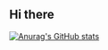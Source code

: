 ## **Hi there**
[![Anurag's GitHub stats](https://github-readme-stats.vercel.app/api?username=jinkyung0114)](https://github.com/anuraghazra/github-readme-stats&show_icons=true&theme=dracula)
